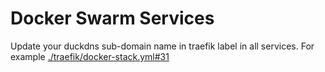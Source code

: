 # Docker Swarm Services
Update your duckdns sub-domain name in traefik label in all services. For example [./traefik/docker-stack.yml#31](./traefik/docker-stack.yml#31)
